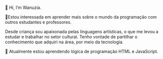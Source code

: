  👋 Hi, I’m Wanuzia.

👀Estou interessada em aprender mais sobre o mundo da programação com outros estudantes e professores.

Desde criança sou apaixonada pelas linguagens artísticas, o que me levou a estudar e trabalhar no setor cultural. Tenho vontade de partilhar o conhecimento que adquiri na área, por meio da tecnologia.

🌱 Atualmente estou aprendendo lógica de programação HTML e JavaScript.



<!---
Wanuzia/Wanuzia is a ✨ special ✨ repository because its `README.md` (this file) appears on your GitHub profile.
You can click the Preview link to take a look at your changes.
--->
